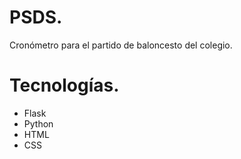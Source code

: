 # PSDS.

Cronómetro para el partido de baloncesto del colegio.

# Tecnologías.

- Flask
- Python
- HTML
- CSS
